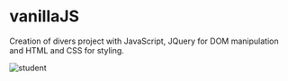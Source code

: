 # vanillaJS

Creation of divers project with JavaScript, JQuery for DOM manipulation and HTML and CSS for styling.

![student](https://user-images.githubusercontent.com/27458911/108942558-10e41400-760c-11eb-81c5-1a44c28348c0.jpg)
